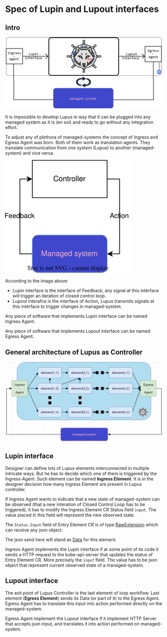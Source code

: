 # Spec of Lupin and Lupout interfaces

## Intro

![](../_img/readme/1.png)

It is impossible to develop Lupus in way that it can be plugged into any managed system as it is (en soi) and ready to go without any integration effort.

To adjust any of plethora of managed-systems the concept of Ingress and Egress Agent was born. Both of them work as translation agents. They translate communication from one system (Lupus) to another (managed-system) and vice versa. 


![](../managed-systems/_img/1.svg)

According to the image above:
- Lupin interface is the interface of Feedback, any signal at this interface will trigger an iteration of closed control loop.
- Lupout interafce is the interface of Action, Lupus transmits signals at this interface to trigger changes in managed-system.

Any piece of software that implements Lupin interface can be named Ingress Agent.

Any piece of software that implements Lupout interface can be named Egress Agent.

## General architecture of Lupus as Controller

![](../_img/42.png)

## Lupin interface

Designer can define lots of Lupus elements interconnected in multiple intricate ways. But he has to decide which one of them is triggered by the Ingress-Agent. Such element can be named **Ingress Element**. It is in the designer decision how many Ingress Element are present in Lupus controller.

If Ingress Agent wants to indicate that a new state of managed-system can be observed (that a new interation of Closed Control Loop has to be triggered), it has to modify the Ingress Element CR Status field `input`. The value placed in this field will represent the new observed state.

The `Status.Input` field of Entry Element CR is of type [RawExtension](https://github.com/kubernetes/apimachinery/blob/829ed199f4e0454344a5bc5ef7859a01ef9b8e22/pkg/runtime/types.go#L94) which can receive any json object.

The json send here will stand as [Data](defs.md#data) for this element.

Ingress Agent implements the Lupin interface if at some point of its code it sends a HTTP request to the kube-api-server that updates the status of Entry Element CR. More precisely the `input` field. The value has to be json object that represent current observed state of a managed-system.

## Lupout interface

The exit point of Lupus Controller is the last element of loop workflow. Last element (**Egress Element**) sends its Data (or part of it) to the Egress Agent. Egress Agent has to translate this input into action performed directly on the managed-system.

Egress Agent implement the Lupout interface if it implement HTTP Server that accepts json input, and translates it into action performed on managed-system.
